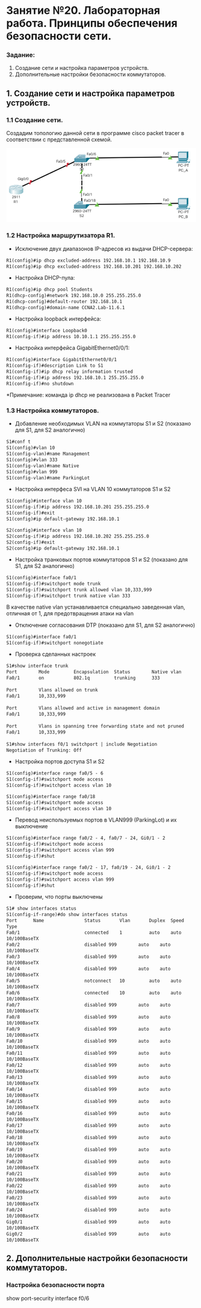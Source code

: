 # Занятие №20. Лабораторная работа. Принципы обеспечения безопасности сети.

###  Задание:

1. Создание сети и настройка параметров устройств.
2. Дополнительные настройки безопасности коммутаторов.

## 1. Создание сети и настройка параметров устройств.
### 1.1 Создание сети.

Создадим топологию данной сети в программе cisco packet tracer в соответствии с представленной схемой.

![](lesson-20_net_topology.png)

### 1.2 Настройка маршрутизатора R1.

- Исключение двух диапазонов IP-адресов из выдачи DHCP-сервера:
```
R1(config)#ip dhcp excluded-address 192.168.10.1 192.168.10.9
R1(config)#ip dhcp excluded-address 192.168.10.201 192.168.10.202
```
- Настройка DHCP-пула:
```
R1(config)#ip dhcp pool Students
R1(dhcp-config)#network 192.168.10.0 255.255.255.0
R1(dhcp-config)#default-router 192.168.10.1
R1(dhcp-config)#domain-name CCNA2.Lab-11.6.1
```
- Настройка loopback интерфейса:
```
R1(config)#interface Loopback0
R1(config-if)#ip address 10.10.1.1 255.255.255.0
```
- Настройка интерфейса GigabitEthernet0/0/1:
```
R1(config)#interface GigabitEthernet0/0/1
R1(config-if)#description Link to S1
R1(config-if)#ip dhcp relay information trusted
R1(config-if)#ip address 192.168.10.1 255.255.255.0
R1(config-if)#no shutdown
```
*Примечание: команда ip dhcp не реализована в Packet Tracer

### 1.3 Настройка коммутаторов.

- Добавление необходимых VLAN на коммутаторы S1 и S2 (показано для S1, для S2 аналогично)
```
S1#conf t
S1(config)#vlan 10
S1(config-vlan)#name Management
S1(config)#vlan 333
S1(config-vlan)#name Native
S1(config)#vlan 999
S1(config-vlan)#name ParkingLot
```
- Настройка интерфеса SVI на VLAN 10 коммутаторов S1 и S2
```
S1(config)#interface vlan 10
S1(config-if)#ip address 192.168.10.201 255.255.255.0
S1(config-if)#exit
S1(config)#ip default-gateway 192.168.10.1
```
```
S2(config)#interface vlan 10
S2(config-if)#ip address 192.168.10.202 255.255.255.0
S2(config-if)#exit
S2(config)#ip default-gateway 192.168.10.1
```
- Настройка транковых портов коммутаторов S1 и S2 (показано для S1, для S2 аналогично)
```
S1(config)#interface fa0/1
S1(config-if)#switchport mode trunk
S1(config-if)#switchport trunk allowed vlan 10,333,999
S1(config-if)#switchport trunk native vlan 333
```
В качестве native vlan устанавливается специально заведенная vlan, отличная от 1, для предотвращения атаки на vlan

- Отключение согласования DTP (показано для S1, для S2 аналогично)

```
S1(config)#interface fa0/1
S1(config-if)#switchport nonegotiate
```

- Проверка сделанных настроек
```
S1#show interface trunk
Port        Mode         Encapsulation  Status        Native vlan
Fa0/1       on           802.1q         trunking      333

Port        Vlans allowed on trunk
Fa0/1       10,333,999

Port        Vlans allowed and active in management domain
Fa0/1       10,333,999

Port        Vlans in spanning tree forwarding state and not pruned
Fa0/1       10,333,999

S1#show interfaces f0/1 switchport | include Negotiation
Negotiation of Trunking: Off
```
- Настройка портов доступа S1 и S2

```
S1(config)#interface range fa0/5 - 6
S1(config-if)#switchport mode access
S1(config-if)#switchport access vlan 10
```

```
S1(config)#interface range fa0/18
S1(config-if)#switchport mode access
S1(config-if)#switchport access vlan 10
```
- Перевод неиспользуемых портов в VLAN999 (ParkingLot) и их выключение

```
S1(config)#interface range fa0/2 - 4, fa0/7 - 24, Gi0/1 - 2
S1(config-if)#switchport mode access
S1(config-if)#switchport access vlan 999
S1(config-if)#shut
```

```
S1(config)#interface range fa0/2 - 17, fa0/19 - 24, Gi0/1 - 2
S1(config-if)#switchport mode access
S1(config-if)#switchport access vlan 999
S1(config-if)#shut
```
- Проверим, что порты выключены

```
S1# show interfaces status
S1(config-if-range)#do show interfaces status
Port      Name               Status       Vlan       Duplex  Speed Type
Fa0/1                        connected    1          auto    auto  10/100BaseTX
Fa0/2                        disabled 999        auto    auto  10/100BaseTX
Fa0/3                        disabled 999        auto    auto  10/100BaseTX
Fa0/4                        disabled 999        auto    auto  10/100BaseTX
Fa0/5                        notconnect   10         auto    auto  10/100BaseTX
Fa0/6                        connected    10         auto    auto  10/100BaseTX
Fa0/7                        disabled 999        auto    auto  10/100BaseTX
Fa0/8                        disabled 999        auto    auto  10/100BaseTX
Fa0/9                        disabled 999        auto    auto  10/100BaseTX
Fa0/10                       disabled 999        auto    auto  10/100BaseTX
Fa0/11                       disabled 999        auto    auto  10/100BaseTX
Fa0/12                       disabled 999        auto    auto  10/100BaseTX
Fa0/13                       disabled 999        auto    auto  10/100BaseTX
Fa0/14                       disabled 999        auto    auto  10/100BaseTX
Fa0/15                       disabled 999        auto    auto  10/100BaseTX
Fa0/16                       disabled 999        auto    auto  10/100BaseTX
Fa0/17                       disabled 999        auto    auto  10/100BaseTX
Fa0/18                       disabled 999        auto    auto  10/100BaseTX
Fa0/19                       disabled 999        auto    auto  10/100BaseTX
Fa0/20                       disabled 999        auto    auto  10/100BaseTX
Fa0/21                       disabled 999        auto    auto  10/100BaseTX
Fa0/22                       disabled 999        auto    auto  10/100BaseTX
Fa0/23                       disabled 999        auto    auto  10/100BaseTX
Fa0/24                       disabled 999        auto    auto  10/100BaseTX
Gig0/1                       disabled 999        auto    auto  10/100BaseTX
Gig0/2                       disabled 999        auto    auto  10/100BaseTX
```
## 2. Дополнительные настройки безопасности коммутаторов.

### Настройка безопасности порта 

show port-security interface f0/6
